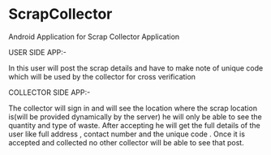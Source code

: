 # ScrapCollector
Android Application for Scrap Collector Application


USER SIDE APP:-

In this user will post the scrap details and have to make note of unique code which will be used by the collector for cross verification

COLLECTOR SIDE APP:-

The collector will sign in and will see the location where the scrap location is(will be provided dynamically by the server) he will only be able to see the quantity and type of waste. After accepting he will get the full details of the user  like full address , contact number and the unique code . Once it is accepted and  collected no other collector will be able to see that post.
